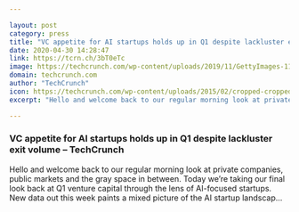 ```yaml
---

layout: post
category: press
title: "VC appetite for AI startups holds up in Q1 despite lackluster exit volume"
date: 2020-04-30 14:28:47
link: https://tcrn.ch/3bT0eTc
image: https://techcrunch.com/wp-content/uploads/2019/11/GettyImages-1139876920.jpg?w=616
domain: techcrunch.com
author: "TechCrunch"
icon: https://techcrunch.com/wp-content/uploads/2015/02/cropped-cropped-favicon-gradient.png?w=180
excerpt: "Hello and welcome back to our regular morning look at private companies, public markets and the gray space in between. Today we’re taking our final look back at Q1 venture capital through the lens of AI-focused startups. New data out this week paints a mixed picture of the AI startup landscap…"

---
```


### VC appetite for AI startups holds up in Q1 despite lackluster exit volume – TechCrunch

Hello and welcome back to our regular morning look at private companies, public markets and the gray space in between. Today we’re taking our final look back at Q1 venture capital through the lens of AI-focused startups. New data out this week paints a mixed picture of the AI startup landscap…